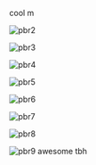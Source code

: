 
cool m

![pbr2](https://cdn.discordapp.com/attachments/973910088576303174/1075072045550948404/image.png)

![pbr3](https://cdn.discordapp.com/attachments/484785909099790346/1075109540753854555/image.png)

![pbr4](https://media.discordapp.net/attachments/484785909099790346/1075099743010701442/image.png)

![pbr5](https://cdn.discordapp.com/attachments/484785909099790346/1075095865213079592/image.png)

![pbr6](https://media.discordapp.net/attachments/484785909099790346/1075105735375073370/image.png)

![pbr7](https://cdn.discordapp.com/attachments/839227966193795093/1075172440021401621/image.png)

![pbr8](https://cdn.discordapp.com/attachments/962102265408282644/1075178537641848932/poster-23-02-14_21-54-38.png)

![pbr9](https://cdn.discordapp.com/attachments/962102265408282644/1075140915833884813/Screenshot_2023-02-14_192927.png)
awesome tbh
